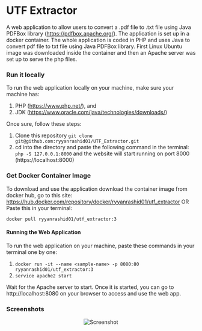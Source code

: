 # UTF Extractor
A web application to allow users to convert a .pdf file to .txt file using Java PDFBox library (https://pdfbox.apache.org/).
The application is set up in a docker container. The whole application is coded in PHP and uses Java to convert pdf file to txt file using Java PDFBox library. First Linux Ubuntu image was downloaded inside the container and then an Apache server was set up to serve the php files. 

### Run it locally
To run the web application locally on your machine, make sure your machine has:
1. PHP (https://www.php.net/), and
2. JDK (https://www.oracle.com/java/technologies/downloads/)

 Once sure, follow these steps:
 1. Clone this repository
 ```git clone git@github.com:ryyanrashid01/UTF_Extractor.git```
 2. cd into the directory and paste the following command in the terminal:
 ```php -S 127.0.0.1:8000```
 and the website will start running on port 8000 (https://localhost:8000)


### Get Docker Container Image
To download and use the application download the container image from docker hub, go to this site: https://hub.docker.com/repository/docker/ryyanrashid01/utf_extractor
OR
Paste this in your terminal:
```
docker pull ryyanrashid01/utf_extractor:3
```

#### Running the Web Application
To run the web application on your machine, paste these commands in your terminal one by one:
1. ```docker run -it --name <sample-name> -p 8080:80 ryyanrashid01/utf_extractor:3```
2. ```service apache2 start```

Wait for the Apache server to start. Once it is started, you can go to http://localhost:8080 on your browser to access and use the web app.

### Screenshots
<p align="center">
    <img src="https://github.com/ryyanrashid01/UTF_Extractor/blob/main/Screenshots/sc1.jpeg?raw=true" alt="Screenshot">
</p>
